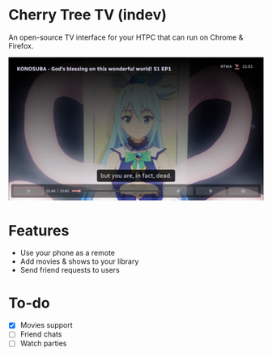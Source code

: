 # Cherry Tree TV (indev)

An open-source TV interface for your HTPC that can run on Chrome & Firefox.

![Running instance of Cherry Tree](assets/img/readme-1.png)

# Features

- Use your phone as a remote
- Add movies & shows to your library
- Send friend requests to users

# To-do

- [x] Movies support
- [ ] Friend chats
- [ ] Watch parties
